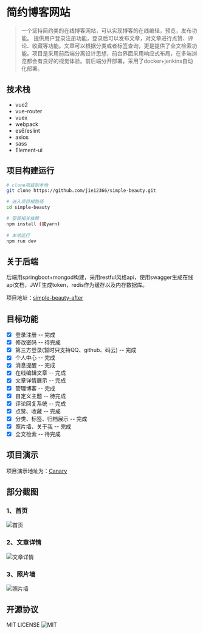 # 简约博客网站

> 一个坚持简约美的在线博客网站，可以实现博客的在线编辑，预览，发布功能。
提供用户登录注册功能，登录后可以发布文章，对文章进行点赞、评论、收藏等功能。文章可以根据分类或者标签查询，更是提供了全文检索功能。项目是采用前后端分离设计思想，前台界面采用响应式布局，在多端浏览都会有良好的视觉体验。前后端分开部署，采用了docker+jenkins自动化部署。

## 技术栈

 - vue2
 - vue-router
 - vuex
 - webpack
 - es6/eslint
 - axios
 - sass
 - Element-ui

## 项目构建运行

``` bash
# clone项目到本地
git clone https://github.com/jie12366/simple-beauty.git

# 进入项目根路径
cd simple-beauty

# 安装相关依赖
npm install (或yarn)
 
# 本地运行
npm run dev
```
## 关于后端
后端用springboot+mongod构建，采用restful风格api，使用swagger生成在线api文档，JWT生成token，redis作为缓存以及内存数据库。

项目地址：[simple-beauty-after](https://github.com/jie12366/simple-blog-after.git)
## 目标功能
- [x] 登录注册  -- 完成
- [x] 修改密码  -- 待完成
- [x] 第三方登录(暂时只支持QQ、github、码云)  -- 完成
- [x] 个人中心  -- 完成
- [x] 消息提醒  -- 完成
- [x] 在线编辑文章  -- 完成
- [x] 文章详情展示  -- 完成
- [x] 管理博客  -- 完成
- [x] 自定义主题  -- 待完成
- [x] 评论回复系统  -- 完成
- [x] 点赞、收藏  -- 完成
- [x] 分类、标签、归档展示  -- 完成
- [x] 照片墙、关于我  -- 完成
- [x] 全文检索  -- 待完成
## 项目演示
项目演示地址为：[Canary](http://jie12366.xyz:8081)
## 部分截图
### 1、首页
![首页](http://cdn.jie12366.xyz/home.png)
### 2、文章详情
![文章详情](http://cdn.jie12366.xyz/details.png)
### 3、照片墙
![照片墙](http://cdn.jie12366.xyz/photo-wall.png)
## 开源协议
MIT LICENSE
![MIT](http://cdn.jie12366.xyz/license.png)